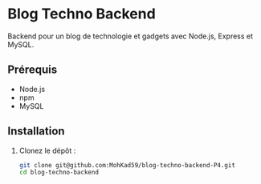 # Blog Techno Backend

Backend pour un blog de technologie et gadgets avec Node.js, Express et MySQL.

## Prérequis
- Node.js
- npm
- MySQL

## Installation
1. Clonez le dépôt :
   ```bash
   git clone git@github.com:MohKad59/blog-techno-backend-P4.git
   cd blog-techno-backend